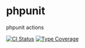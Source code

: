 # phpunit
phpunit actions

[![CI Status](https://github.com/caioflucena/phpunit/actions/workflows/ci.yml/badge.svg)](https://github.com/caioflucena/phpunit/actions)
[![Type Coverage](https://github.com/caioflucena/phpunit/tests/.phpunit.cache/code-coverage/badge-coverage.svg)](https://github.com/caioflucena/phpunit)
